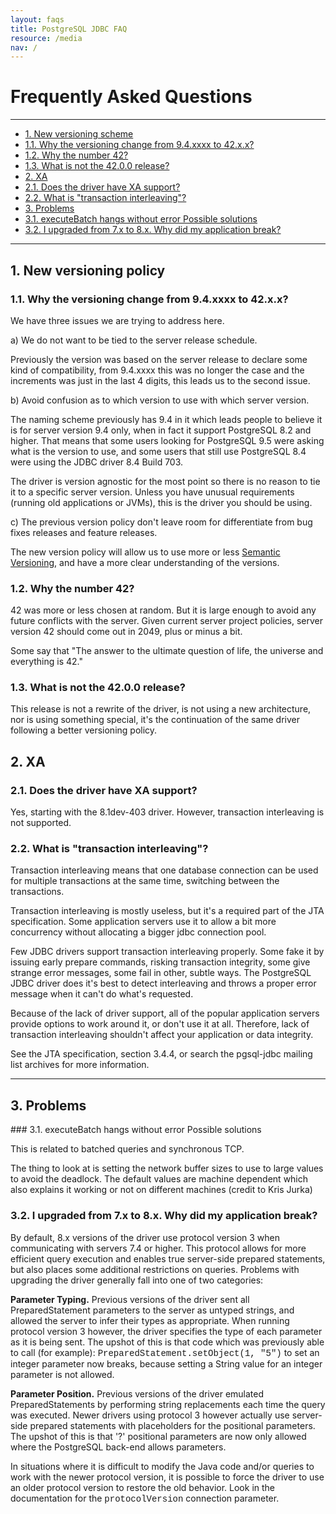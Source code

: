 ```yaml
---
layout: faqs
title: PostgreSQL JDBC FAQ
resource: /media
nav: /
---
```


# Frequently Asked Questions
***
* [1. New versioning scheme](#versioning)
 * [1.1. Why the versioning change from 9.4.xxxx to 42.x.x?](#version-change)
 * [1.2. Why the number 42?](#why-42)
 * [1.3. What is not the 42.0.0 release?](#42-is-not)
* [2. XA](#xa)
 * [2.1. Does the driver have XA support?](#xa-support)
 * [2.2. What is "transaction interleaving"?](#transaction-interleaving)
* [3. Problems](#problems)
 * [3.1. executeBatch hangs without error Possible solutions](#executeBatch-hangs-without-error)
 * [3.2. I upgraded from 7.x to 8.x.  Why did my application break?](#upgradeTo80)

***
<a name="versioning"></a>
## 1. New versioning policy

<a name="version-change"></a>
### 1.1. Why the versioning change from 9.4.xxxx to 42.x.x?

We have three issues we are trying to address here.

a) We do not want to be tied to the server release schedule.

Previously the version was based on the server release to declare some kind
of compatibility, from 9.4.xxxx this was no longer the case and the
increments was just in the last 4 digits, this leads us to the second issue.

b) Avoid confusion as to which version to use with which server version.

The naming scheme previously has 9.4 in it which leads people to believe it
is for server version 9.4 only, when in fact it support PostgreSQL 8.2 and higher.
That means that some users looking for PostgreSQL 9.5 were asking what is the
version to use, and some users that still use PostgreSQL 8.4 were using
the JDBC driver 8.4 Build 703.

The driver is version agnostic for the most point so there is no reason to
tie it to a specific server version. Unless you have unusual requirements
(running old applications or JVMs), this is the driver you should be using.

c) The previous version policy don't leave room for differentiate from
bug fixes releases and feature releases.

The new version policy will allow us to use more or less
<a href="http://semver.org/">Semantic Versioning</a>, and have a more clear
understanding of the versions.

<a name="why-42"></a>
### 1.2. Why the number 42?

42 was more or less chosen at random. But it is large enough to avoid
any future conflicts with the server. Given current server project policies,
server version 42 should come out in 2049, plus or minus a bit.

Some say that "The answer to the ultimate question of life,
the universe and everything is 42."

<a name="42-is-not"></a>
### 1.3. What is not the 42.0.0 release?

This release is not a rewrite of the driver, is not using a new architecture,
nor is using something special, it's the continuation of the same driver
following a better versioning policy.

<a name="xa"></a>
## 2. XA

<a name="xa-support"></a>
### 2.1. Does the driver have XA support?

Yes, starting with the 8.1dev-403 driver. However, transaction interleaving is
not supported.

<a name="transaction-interleaving"></a>
### 2.2. What is "transaction interleaving"?

Transaction interleaving means that one database connection can be
used for multiple transactions at the same time, switching between
the transactions.

Transaction interleaving is mostly useless, but it's a required part
of the JTA specification. Some application servers use it to allow a
bit more concurrency without allocating a bigger jdbc connection
pool.

Few JDBC drivers support transaction interleaving properly. Some
fake it by issuing early prepare commands, risking transaction
integrity, some give strange error messages, some fail in other,
subtle ways. The PostgreSQL JDBC driver does it's best to detect
interleaving and throws a proper error message when it can't do
what's requested.

Because of the lack of driver support, all of the popular application
servers provide options to work around it, or don't use it at all.
Therefore, lack of transaction interleaving shouldn't affect your
application or data integrity.

See the JTA specification, section 3.4.4, or search the pgsql-jdbc
mailing list archives for more information.

***
<a name="problems"></a>
## 3. Problems
<a name="executeBatch-hangs-without-error">
### 3.1. executeBatch hangs without error Possible solutions

This is related to batched queries and synchronous TCP.

The thing to look at is setting the network buffer
sizes to use to large values to avoid the deadlock.  The default values
are machine dependent which also explains it working or not on different
machines (credit to Kris Jurka)

<a name="upgradeTo80"></a>
### 3.2. I upgraded from 7.x to 8.x.  Why did my application break?

By default, 8.x versions of the driver use protocol version 3 when
communicating with servers 7.4 or higher.  This protocol allows for
more efficient query execution and enables true server-side
prepared statements, but also places some additional restrictions on
queries.  Problems with upgrading the driver generally fall into one
of two categories:

__Parameter Typing.__ Previous versions of the driver
sent all PreparedStatement parameters to the server as untyped
strings, and allowed the server to infer their types as appropriate.
When running protocol version 3 however, the driver specifies the
type of each parameter as it is being sent.  The upshot of this is
that code which was previously able to call (for example):
<span style="font-family: Courier New,Courier,monospace;">PreparedStatement.setObject(1, "5")</span>
to set an integer parameter now breaks, because setting a String value
for an integer parameter is not allowed.

__Parameter Position.__ Previous versions of the driver
emulated PreparedStatements by performing string replacements
each time the query was executed.  Newer drivers using protocol 3
however actually use server-side prepared statements with
placeholders for the positional parameters. The upshot of this is
that '?' positional parameters are now only allowed where the
PostgreSQL back-end allows parameters.

In situations where it is difficult to modify the Java code and/or
queries to work with the newer protocol version, it is possible to
force the driver to use an older protocol version to restore the old
behavior.  Look in the documentation for the
<span style="font-family: Courier New,Courier,monospace;">protocolVersion</span>
connection parameter.
